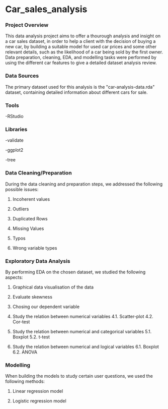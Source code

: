# Car_sales_analysis

### Project Overview

This data analysis project aims to offer a thourough analysis and insight on a car sales dataset, in order to help a client with the decision of buying a new car, by building a suitable model for used car prices
and some other relevant details, such as the likelihood of a car being sold by the first owner. Data preparation, cleaning, EDA, and modelling tasks were performed by using the different car features to give a detailed dataset analysis review.

### Data Sources

The primary dataset used for this analysis is the "car-analysis-data.rda" dataset, containing detailed information about different cars for sale.

### Tools
-RStudio

### Libraries
-validate

-ggplot2

-tree

### Data Cleaning/Preparation

During the data cleaning and preparation steps, we addressed the following possible issues:

1. Incoherent values

2. Outliers

3. Duplicated Rows

4. Missing Values

5. Typos

6. Wrong variable types

### Exploratory Data Analysis

By performing EDA on the chosen dataset, we studied the following aspects:

1. Graphical data visualisation of the data

2. Evaluate skewness

3. Chosing our dependent variable

4. Study the relation between numerical variables
  4.1. Scatter-plot
  4.2. Cor-test

5. Study the relation between numerical and categorical variables
  5.1. Boxplot
  5.2. t-test  

6. Study the relation between numerical and logical variables
  6.1. Boxplot
  6.2. ANOVA   

### Modelling

When building the models to study certain user questions, we used the following methods:

1. Linear regression model

2. Logistic regression model

